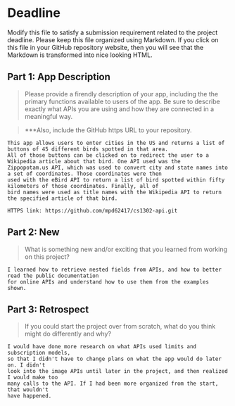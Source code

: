 # Deadline

Modify this file to satisfy a submission requirement related to the project
deadline. Please keep this file organized using Markdown. If you click on
this file in your GitHub repository website, then you will see that the
Markdown is transformed into nice looking HTML.

## Part 1: App Description

> Please provide a firendly description of your app, including the the primary functions available to users of the app. Be sure to describe
> exactly what APIs you are using and how they are connected in a meaningful way.

> ***Also, include the GitHub https URL to your repository.

    This app allows users to enter cities in the US and returns a list of buttons of 45 different birds spotted in that area.
    All of those buttons can be clicked on to redirect the user to a Wikipedia article about that bird. One API used was the
    Zippopotam.us API, which was used to convert city and state names into a set of coordinates. Those coordinates were then
    used with the eBird API to return a list of bird spotted within fifty kilometers of those coordinates. Finally, all of
    bird names were used as title names with the Wikipedia API to return the specified article of that bird.

    HTTPS link: https://github.com/mpd62417/cs1302-api.git

## Part 2: New

> What is something new and/or exciting that you learned from working
> on this project?

    I learned how to retrieve nested fields from APIs, and how to better read the public documentation
    for online APIs and understand how to use them from the examples shown.

## Part 3: Retrospect

> If you could start the project over from scratch, what do
> you think might do differently and why?

    I would have done more research on what APIs used limits and subscription models,
    so that I didn't have to change plans on what the app would do later on. I didn't
    look into the image APIs until later in the project, and then realized I would make too
    many calls to the API. If I had been more organized from the start, that wouldn't
    have happened.

